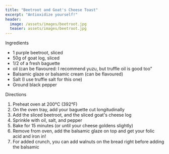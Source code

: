 ```yaml
---
title: "Beetroot and Goat's Cheese Toast"
excerpt: "Antioxidize yourself!"
header:
  image: /assets/images/beetroot.jpg
  teaser: assets/images/beetroot.jpg
---
```


Ingredients
 
* 1 purple beetroot, sliced
* 50g of goat log, sliced
* 1/2 of a fresh baguette
* oil (can be flavoured: I recommend yuzu, but truffle oil is good too"
* Balsamic glaze or balsamic cream (can be flavoured)
* Salt (I use truffle salt for this one)
* Ground black pepper

Directions

1. Preheat oven at 200°C (392°F)
2. On the oven tray, add your baguette cut longitudinally
3. Add the sliced beetroot, and the sliced goat's cheese log
4. Sprinkle with oil, salt, and pepper
5. Bake for 15 minutes (or until your cheese goldens slightly)
6. Remove from oven, add the balsamic glaze on top and get your folic acid and iron in! 
7. For added crunch, you can add walnuts on the bread right before adding the balsamic


